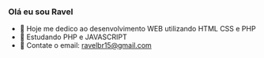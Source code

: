### Olá eu sou Ravel 


- 🔭 Hoje me dedico ao desenvolvimento WEB utilizando HTML CSS e PHP
- 🌱 Estudando PHP e JAVASCRIPT
- 💬 Contate o email: ravelbr15@gmail.com

